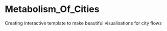# Metabolism_Of_Cities
Creating interactive template to make beautiful visualisations for city flows
